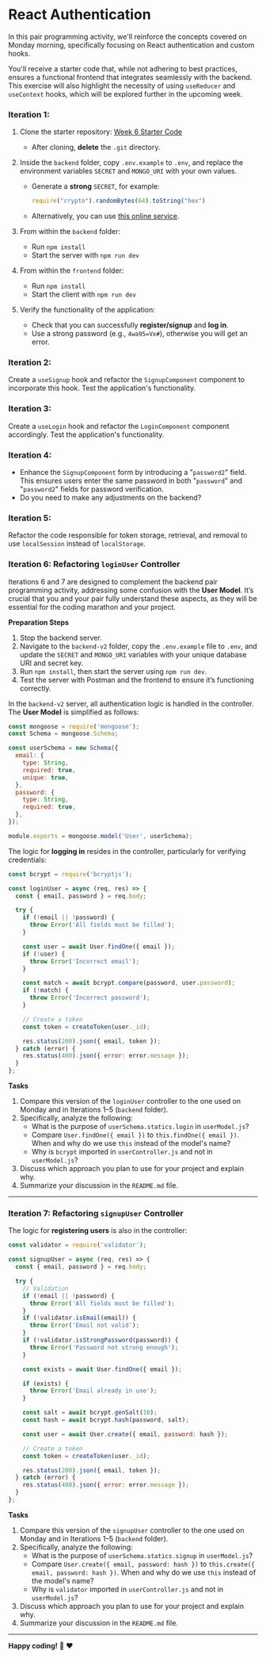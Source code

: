 # React Authentication

In this pair programming activity, we'll reinforce the concepts covered on Monday morning, specifically focusing on React authentication and custom hooks.

You'll receive a starter code that, while not adhering to best practices, ensures a functional frontend that integrates seamlessly with the backend. This exercise will also highlight the necessity of using `useReducer` and `useContext` hooks, which will be explored further in the upcoming week.

###  Iteration 1:

1. Clone the starter repository: [Week 6 Starter Code](https://github.com/tx00-resources-en/week6-fepp-starter)  
   - After cloning, **delete** the `.git` directory.

2. Inside the `backend` folder, copy `.env.example` to `.env`, and replace the environment variables `SECRET` and `MONGO_URI` with your own values.  
   - Generate a **strong** `SECRET`, for example:  
     ```js
     require("crypto").randomBytes(64).toString("hex")
     ```  
   - Alternatively, you can use [this online service](https://www.browserling.com/tools/random-hex).

3. From within the `backend` folder:  
   - Run `npm install`  
   - Start the server with `npm run dev`

4. From within the `frontend` folder:  
   - Run `npm install`  
   - Start the client with `npm run dev`

5. Verify the functionality of the application:  
   - Check that you can successfully **register/signup** and **log in**.  
   - Use a strong password (e.g., `4wa95=Vx#`), otherwise you will get an error.

### Iteration 2:

Create a `useSignup` hook and refactor the `SignupComponent` component to incorporate this hook. Test the application's functionality.

### Iteration 3:

Create a `useLogin` hook and refactor the `LoginComponent` component accordingly. Test the application's functionality.

### Iteration 4:

- Enhance the `SignupComponent` form by introducing a "`password2`" field. This ensures users enter the same password in both "`password`" and "`password2`" fields for password verification. 
- Do you need to make any adjustments on the backend?

### Iteration 5:

Refactor the code responsible for token storage, retrieval, and removal to use `localSession` instead of `localStorage`.


### Iteration 6: Refactoring `loginUser` Controller  

Iterations 6 and 7 are designed to complement the backend pair programming activity, addressing some confusion with the **User Model**. It’s crucial that you and your pair fully understand these aspects, as they will be essential for the coding marathon and your project.  

**Preparation Steps**

1. Stop the backend server.  
2. Navigate to the `backend-v2` folder, copy the `.env.example` file to `.env`, and update the `SECRET` and `MONGO_URI` variables with your unique database URI and secret key.  
3. Run `npm install`, then start the server using `npm run dev`.  
4. Test the server with Postman and the frontend to ensure it’s functioning correctly.  


In the `backend-v2` server, all authentication logic is handled in the controller. The **User Model** is simplified as follows:  

```js
const mongoose = require('mongoose');
const Schema = mongoose.Schema;

const userSchema = new Schema({
  email: {
    type: String,
    required: true,
    unique: true,
  },
  password: {
    type: String,
    required: true,
  },
});

module.exports = mongoose.model('User', userSchema);
```  

The logic for **logging in** resides in the controller, particularly for verifying credentials:  

```js
const bcrypt = require('bcryptjs');

const loginUser = async (req, res) => {
  const { email, password } = req.body;

  try {
    if (!email || !password) {
      throw Error('All fields must be filled');
    }

    const user = await User.findOne({ email });
    if (!user) {
      throw Error('Incorrect email');
    }

    const match = await bcrypt.compare(password, user.password);
    if (!match) {
      throw Error('Incorrect password');
    }

    // Create a token
    const token = createToken(user._id);

    res.status(200).json({ email, token });
  } catch (error) {
    res.status(400).json({ error: error.message });
  }
};
```  

**Tasks**  

1. Compare this version of the `loginUser` controller to the one used on Monday and in Iterations 1–5 (`backend` folder).  
2. Specifically, analyze the following:  
   - What is the purpose of `userSchema.statics.login` in `userModel.js`?  
   - Compare `User.findOne({ email })` to `this.findOne({ email })`. When and why do we use `this` instead of the model's name?  
   - Why is `bcrypt` imported in `userController.js` and not in `userModel.js`?  
3. Discuss which approach you plan to use for your project and explain why.  
4. Summarize your discussion in the `README.md` file.  

---

### Iteration 7: Refactoring `signupUser` Controller  

The logic for **registering users** is also in the controller:  

```js
const validator = require('validator');

const signupUser = async (req, res) => {
  const { email, password } = req.body;

  try {
    // Validation
    if (!email || !password) {
      throw Error('All fields must be filled');
    }
    if (!validator.isEmail(email)) {
      throw Error('Email not valid');
    }
    if (!validator.isStrongPassword(password)) {
      throw Error('Password not strong enough');
    }

    const exists = await User.findOne({ email });

    if (exists) {
      throw Error('Email already in use');
    }

    const salt = await bcrypt.genSalt(10);
    const hash = await bcrypt.hash(password, salt);

    const user = await User.create({ email, password: hash });

    // Create a token
    const token = createToken(user._id);

    res.status(200).json({ email, token });
  } catch (error) {
    res.status(400).json({ error: error.message });
  }
};
```  

**Tasks**  

1. Compare this version of the `signupUser` controller to the one used on Monday and in Iterations 1–5 (`backend` folder).  
2. Specifically, analyze the following:  
   - What is the purpose of `userSchema.statics.signup` in `userModel.js`?  
   - Compare `User.create({ email, password: hash })` to `this.create({ email, password: hash })`. When and why do we use `this` instead of the model's name?  
   - Why is `validator` imported in `userController.js` and not in `userModel.js`?  
3. Discuss which approach you plan to use for your project and explain why.  
4. Summarize your discussion in the `README.md` file.  



<!-- 
### Iteration 8:

Refactor the `SignupComponent` component to incorporate the `useField` hook covered in the frontend session. Test the application's functionality.

### Iteration 9:

Refactor the `LoginComponent` component to incorporate the `useField` hook covered in the frontend session. Test the application's functionality. 
-->

---

**Happy coding!** :rocket: :heart: 


